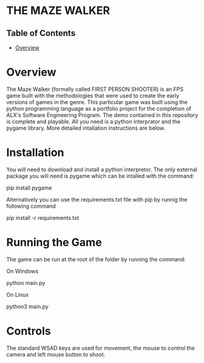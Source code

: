 # THE MAZE WALKER

## Table of Contents

- [Overview](#overview)

# Overview
The Maze Walker (formally called FIRST PERSON SHOOTER) is an FPS game built with the methodologies that were used to create the early versions of games in the genre. This particular game was built using the python programming language as a portfolio project for the completion of ALX's Software Engineering Program. The demo contained in this repository is complete and playable. All you need is a python interprator and the pygame library. More detailed intallation instructions are below.

# Installation
You will need to download and install a python interpretor. The only external package you will need is pygame which can be intalled with the command:

pip install pygame

Alternatively you can use the requirements.txt file with pip by runnig the following command

pip install -r requirements.txt

# Running the Game
The game can be run at the root of the folder by running the command:

On Windows

python main.py

On Linux

python3 main.py

# Controls

The standard WSAD keys are used for movement, the mouse to control the camera and left mouse button to shoot.